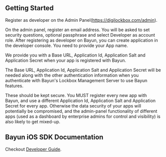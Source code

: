 ## Getting Started

Register as developer on the Admin Panel(https://digilockbox.com/admin).

On the admin panel, register an email address. You will be asked to set security questions, optional passphrase and select Developer as account role. After registering as developer on Bayun, you can create application in the developer console. You need to provide your App name. 

We provide you with a Base URL, Application Id, Application Salt and Application Secret when your app is registered with Bayun.

The Base URL, Application Id, Application Salt and Application Secret will be needed along with the other authentication information when you authenticate with Bayun's Lockbox Management Server to use Bayun features.

These should be kept secure. You MUST register every new app with Bayun, and use a different Application Id, Application Salt and Application Secret for every app. Otherwise the data security of your apps will potentially be compromised, and the admin-panel functionality of different apps (used as a dashboard by enterprise admins for control and visibility) is also likely to get mixed-up.


## Bayun iOS SDK Documentation

Checkout [Developer Guide](https://bayun.gitbook.io/bayuncoresdk-ios/).



